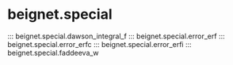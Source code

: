 # beignet.special

::: beignet.special.dawson_integral_f
::: beignet.special.error_erf
::: beignet.special.error_erfc
::: beignet.special.error_erfi
::: beignet.special.faddeeva_w
